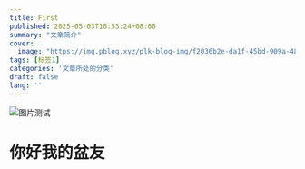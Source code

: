 ```yaml
---
title: First
published: 2025-05-03T10:53:24+08:00
summary: "文章简介"
cover:
  image: "https://img.pblog.xyz/plk-blog-img/f2036b2e-da1f-45bd-909a-48dd5fb92b1f.webp"
tags: [标签1]
categories: '文章所处的分类'
draft: false 
lang: ''
---
```

 ![图片测试](https://img.pblog.xyz/plk-blog-img/f2036b2e-da1f-45bd-909a-48dd5fb92b1f.webp)
 # 你好我的盆友